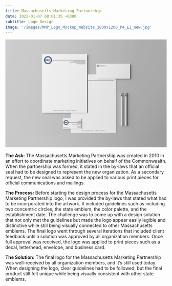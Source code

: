 ```yaml
---
title: Massachusetts Marketing Partnership
date: 2022-01-07 08:01:35 +0300
subtitle: Logo Design
image: '/images/MMP_Logo_Mockup_Website_1800x1200_P4_E1_new.jpg'
---
```


<div class="gallery-box">
  <div class="gallery">
    <img src="/images/MMP_Identity-Mockup_Website_1800x1200_P1_E2.jpg" loading="lazy" alt="Project">
  </div>
</div>

<b>The Ask:</b> The Massachusetts Marketing Partnership was created in 2010 in an effort to coordinate marketing initiatives on behalf of the Commonwealth. When the partnership was formed, it stated in the by-laws that an official seal had to be designed to represent the new organization. As a secondary request, the new seal was asked to be applied to various print pieces for official communications and mailings.

<b>The Process:</b> Before starting the design process for the Massachusetts Marketing Partnership logo, I was provided the by-laws that stated what had to be incorporated into the artwork. It included guidelines such as including two concentric circles, the state emblem, the color palette, and the establishment date. The challenge was to come up with a design solution that not only met the guidelines but made the logo appear easily legible and distinctive while still being visually connected to other Massachusetts emblems. The final logo went through several iterations that included client feedback until a solution was approved by all organization members. Once full approval was received, the logo was applied to print pieces such as a decal, letterhead, envelope, and business card.


<b>The Solution:</b> The final logo for the Massachusetts Marketing Partnership was well-received by all organization members, and it’s still used today. When designing the logo, clear guidelines had to be followed, but the final product still felt unique while being visually consistent with other state emblems.